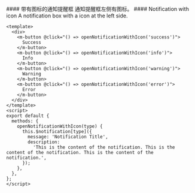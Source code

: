 <cn>
#### 带有图标的通知提醒框
通知提醒框左侧有图标。
</cn>

<us>
#### Notification with icon
A notification box with a icon at the left side.
</us>

```vue
<template>
  <div>
    <m-button @click="() => openNotificationWithIcon('success')">
      Success
    </m-button>
    <m-button @click="() => openNotificationWithIcon('info')">
      Info
    </m-button>
    <m-button @click="() => openNotificationWithIcon('warning')">
      Warning
    </m-button>
    <m-button @click="() => openNotificationWithIcon('error')">
      Error
    </m-button>
  </div>
</template>
<script>
export default {
  methods: {
    openNotificationWithIcon(type) {
      this.$notification[type]({
        message: 'Notification Title',
        description:
          'This is the content of the notification. This is the content of the notification. This is the content of the notification.',
      });
    },
  },
};
</script>
```

